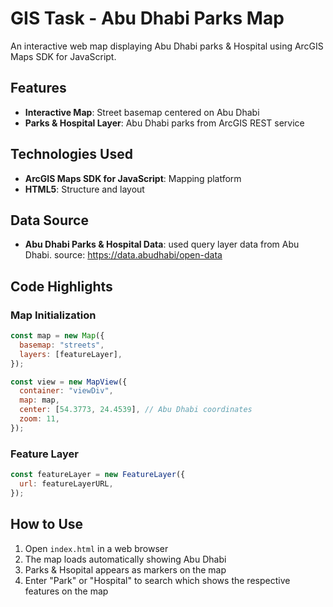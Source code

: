 # GIS Task - Abu Dhabi Parks Map

An interactive web map displaying Abu Dhabi parks & Hospital using ArcGIS Maps SDK for JavaScript.

## Features

- **Interactive Map**: Street basemap centered on Abu Dhabi
- **Parks & Hospital Layer**: Abu Dhabi parks from ArcGIS REST service

## Technologies Used

- **ArcGIS Maps SDK for JavaScript**: Mapping platform
- **HTML5**: Structure and layout

## Data Source

- **Abu Dhabi Parks & Hospital Data**: used query layer data from Abu Dhabi. source: https://data.abudhabi/open-data

## Code Highlights

### Map Initialization

```javascript
const map = new Map({
  basemap: "streets",
  layers: [featureLayer],
});

const view = new MapView({
  container: "viewDiv",
  map: map,
  center: [54.3773, 24.4539], // Abu Dhabi coordinates
  zoom: 11,
});
```

### Feature Layer

```javascript
const featureLayer = new FeatureLayer({
  url: featureLayerURL,
});
```

## How to Use

1. Open `index.html` in a web browser
2. The map loads automatically showing Abu Dhabi
3. Parks & Hsopital appears as markers on the map
4. Enter "Park" or "Hospital" to search which shows the respective features on the map
